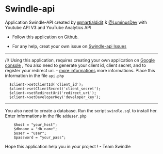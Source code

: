 Swindle-api
===========

Application Swindle-API created by [@martialdidit](https://github.com/martialdidit) & [@LuminusDev](https://github.com/LuminusDev) with Youtube API V3 and YouTube Analytics API

  + Follow this application on <a href="https://github.com/martialdidit/swindle-api">Github</a>. </p></li>
  + For any help, creat your own issue on <a href="https://github.com/martialdidit/swindle-api/issues">Swindle-api Issues</a></p></li>

***

/!\ Using this application, requires creating your own application on [Google console](https://cloud.google.com/console#/project) 
  , You also need to generate your client id, client secret, and to register your redirect uri. - [more informations](https://developers.google.com/console/help/new/) more informations. Place this information in the file `api.php`

  

    
      $client->setClientId('client_id');
      $client->setClientSecret('client_secret');
      $client->setRedirectUri('redirect_uri');
      $client->setDeveloperKey('developer_key');
      

***

You also need to create a database. Run the script `swindle.sql` to install her.
Enter informations in the file `adduser.php`
```
	$host = "your_host";
	$dbname = "db_name";
	$user = "user";
	$password = "your_pass";
```

Hope this application help you in your project ! - Team Swindle 
